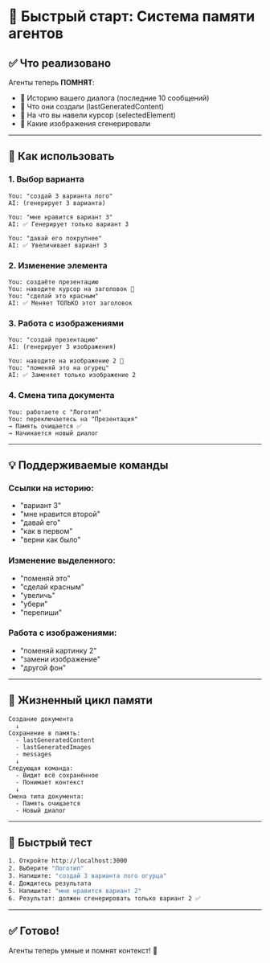 # 🚀 Быстрый старт: Система памяти агентов

## ✅ Что реализовано

Агенты теперь **ПОМНЯТ**:
- 💬 Историю вашего диалога (последние 10 сообщений)
- 📄 Что они создали (lastGeneratedContent)
- 🎯 На что вы навели курсор (selectedElement)
- 🎨 Какие изображения сгенерировали

---

## 🎯 Как использовать

### **1. Выбор варианта**
```
You: "создай 3 варианта лого"
AI: (генерирует 3 варианта)

You: "мне нравится вариант 3"
AI: ✅ Генерирует только вариант 3

You: "давай его покрупнее"
AI: ✅ Увеличивает вариант 3
```

### **2. Изменение элемента**
```
You: создаёте презентацию
You: наводите курсор на заголовок 🎯
You: "сделай это красным"
AI: ✅ Меняет ТОЛЬКО этот заголовок
```

### **3. Работа с изображениями**
```
You: "создай презентацию"
AI: (генерирует 3 изображения)

You: наводите на изображение 2 🎯
You: "поменяй это на огурец"
AI: ✅ Заменяет только изображение 2
```

### **4. Смена типа документа**
```
You: работаете с "Логотип"
You: переключаетесь на "Презентация"
→ Память очищается ✅
→ Начинается новый диалог
```

---

## 💡 Поддерживаемые команды

### **Ссылки на историю:**
- "вариант 3"
- "мне нравится второй"
- "давай его"
- "как в первом"
- "верни как было"

### **Изменение выделенного:**
- "поменяй это"
- "сделай красным"
- "увеличь"
- "убери"
- "перепиши"

### **Работа с изображениями:**
- "поменяй картинку 2"
- "замени изображение"
- "другой фон"

---

## 🔄 Жизненный цикл памяти

```
Создание документа
  ↓
Сохранение в память:
  - lastGeneratedContent
  - lastGeneratedImages
  - messages
  ↓
Следующая команда:
  - Видит всё сохранённое
  - Понимает контекст
  ↓
Смена типа документа:
  - Память очищается
  - Новый диалог
```

---

## 🧪 Быстрый тест

```bash
1. Откройте http://localhost:3000
2. Выберите "Логотип"
3. Напишите: "создай 3 варианта лого огурца"
4. Дождитесь результата
5. Напишите: "мне нравится вариант 2"
6. Результат: должен сгенерировать только вариант 2 ✅
```

---

## ✅ Готово!

Агенты теперь умные и помнят контекст! 🧠


